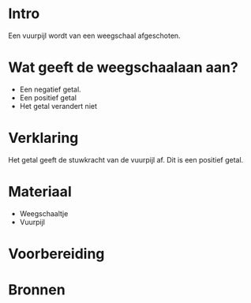 # Intro
Een vuurpijl wordt van een weegschaal afgeschoten. 

# Wat geeft de weegschaalaan aan?
- Een negatief getal.
- Een positief getal
- Het getal verandert niet
    
# Verklaring
Het getal geeft de stuwkracht van de vuurpijl af. Dit is een positief getal.

# Materiaal
- Weegschaaltje
- Vuurpijl

# Voorbereiding


# Bronnen
